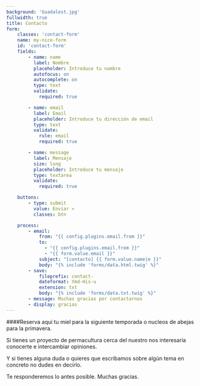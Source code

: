 ```yaml
---
background: 'Guadalest.jpg'
fullwidth: true
title: Contacto
form:
    classes: 'contact-form'
    name: my-nice-form
    id: 'contact-form'
    fields:
        - name: name
          label: Nombre
          placeholder: Introduce tu nombre
          autofocus: on
          autocomplete: on
          type: text
          validate:
            required: true

        - name: email
          label: Email
          placeholder: Introduce tu dirección de email
          type: text
          validate:
            rule: email
            required: true

        - name: message
          label: Mensaje
          size: long
          placeholder: Introduce tu mensaje
          type: textarea
          validate:
            required: true

    buttons:
        - type: submit
          value: Enviar »
          classes: btn

    process:
        - email:
            from: "{{ config.plugins.email.from }}"
            to:
              - "{{ config.plugins.email.from }}"
              - "{{ form.value.email }}"
            subject: "[contacto] {{ form.value.name|e }}"
            body: "{% include 'forms/data.html.twig' %}"
        - save:
            fileprefix: contact-
            dateformat: Ymd-His-u
            extension: txt
            body: "{% include 'forms/data.txt.twig' %}"
        - message: Muchas gracias por contactarnos
        - display: gracias
---
```




####Reserva aquí tu miel para la siguiente temporada o nucleos de abejas para la primavera.
  
Si tienes un proyecto de permacultura cerca del nuestro nos interesaría conocerte e intercambiar opiniones.

Y si tienes alguna duda o quieres que escribamos sobre algún tema en concreto no dudes en decirlo. 

Te responderemos lo antes posible. Muchas gracias.

